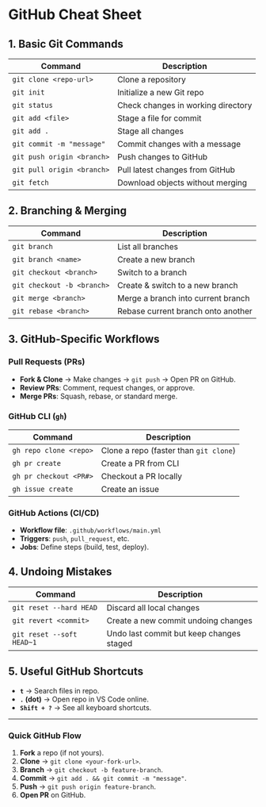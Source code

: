 # **GitHub Cheat Sheet**

## **1. Basic Git Commands**

| Command                    | Description                        |
| -------------------------- | ---------------------------------- |
| `git clone <repo-url>`     | Clone a repository                 |
| `git init`                 | Initialize a new Git repo          |
| `git status`               | Check changes in working directory |
| `git add <file>`           | Stage a file for commit            |
| `git add .`                | Stage all changes                  |
| `git commit -m "message"`  | Commit changes with a message      |
| `git push origin <branch>` | Push changes to GitHub             |
| `git pull origin <branch>` | Pull latest changes from GitHub    |
| `git fetch`                | Download objects without merging   |

## **2. Branching & Merging**

| Command                    | Description                        |
| -------------------------- | ---------------------------------- |
| `git branch`               | List all branches                  |
| `git branch <name>`        | Create a new branch                |
| `git checkout <branch>`    | Switch to a branch                 |
| `git checkout -b <branch>` | Create & switch to a new branch    |
| `git merge <branch>`       | Merge a branch into current branch |
| `git rebase <branch>`      | Rebase current branch onto another |

## **3. GitHub-Specific Workflows**

### **Pull Requests (PRs)**

- **Fork & Clone** → Make changes → `git push` → Open PR on GitHub.
- **Review PRs**: Comment, request changes, or approve.
- **Merge PRs**: Squash, rebase, or standard merge.

### **GitHub CLI (`gh`)**

| Command                | Description                            |
| ---------------------- | -------------------------------------- |
| `gh repo clone <repo>` | Clone a repo (faster than `git clone`) |
| `gh pr create`         | Create a PR from CLI                   |
| `gh pr checkout <PR#>` | Checkout a PR locally                  |
| `gh issue create`      | Create an issue                        |

### **GitHub Actions (CI/CD)**

- **Workflow file**: `.github/workflows/main.yml`
- **Triggers**: `push`, `pull_request`, etc.
- **Jobs**: Define steps (build, test, deploy).

## **4. Undoing Mistakes**

| Command                   | Description                              |
| ------------------------- | ---------------------------------------- |
| `git reset --hard HEAD`   | Discard all local changes                |
| `git revert <commit>`     | Create a new commit undoing changes      |
| `git reset --soft HEAD~1` | Undo last commit but keep changes staged |

## **5. Useful GitHub Shortcuts**

- **`t`** → Search files in repo.
- **`.` (dot)** → Open repo in VS Code online.
- **`Shift + ?`** → See all keyboard shortcuts.

---

### **Quick GitHub Flow**

1. **Fork** a repo (if not yours).
2. **Clone** → `git clone <your-fork-url>`.
3. **Branch** → `git checkout -b feature-branch`.
4. **Commit** → `git add . && git commit -m "message"`.
5. **Push** → `git push origin feature-branch`.
6. **Open PR** on GitHub.

